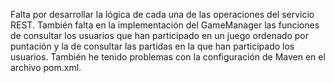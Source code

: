 Falta por desarrollar la lógica de cada una de las operaciones del servicio REST.
También falta en la implementación del GameManager las funciones de consultar los usuarios que han participado en un juego ordenado por puntación y la de consultar las partidas en la que han participado los usuarios.
También he tenido problemas con la configuración de Maven en el archivo pom.xml.